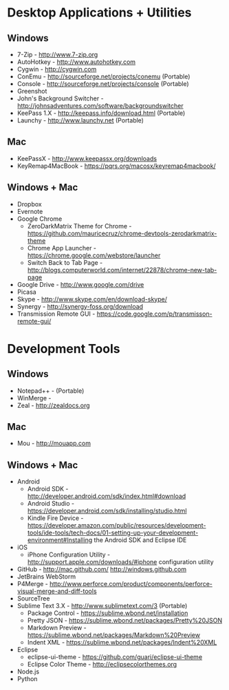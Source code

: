 # Desktop Applications + Utilities

## Windows
* 7-Zip - http://www.7-zip.org
* AutoHotkey - http://www.autohotkey.com
* Cygwin - http://cygwin.com
* ConEmu - http://sourceforge.net/projects/conemu (Portable)
* Console - http://sourceforge.net/projects/console (Portable)
* Greenshot
* John's Background Switcher - http://johnsadventures.com/software/backgroundswitcher
* KeePass 1.X - http://keepass.info/download.html (Portable)
* Launchy - http://www.launchy.net (Portable)

## Mac
* KeePassX - http://www.keepassx.org/downloads
* KeyRemap4MacBook - https://pqrs.org/macosx/keyremap4macbook/

## Windows + Mac
* Dropbox
* Evernote
* Google Chrome
	* ZeroDarkMatrix Theme for Chrome - https://github.com/mauricecruz/chrome-devtools-zerodarkmatrix-theme
	* Chrome App Launcher - https://chrome.google.com/webstore/launcher
	* Switch Back to Tab Page - http://blogs.computerworld.com/internet/22878/chrome-new-tab-page
* Google Drive - http://www.google.com/drive
* Picasa
* Skype - http://www.skype.com/en/download-skype/
* Synergy - http://synergy-foss.org/download
* Transmission Remote GUI - https://code.google.com/p/transmisson-remote-gui/

# Development Tools

## Windows
* Notepad++ - (Portable)
* WinMerge - 
* Zeal - http://zealdocs.org

## Mac
* Mou - http://mouapp.com

## Windows + Mac
* Android
	* Android SDK - http://developer.android.com/sdk/index.html#download
	* Android Studio - https://developer.android.com/sdk/installing/studio.html
	* Kindle Fire Device - https://developer.amazon.com/public/resources/development-tools/ide-tools/tech-docs/01-setting-up-your-development-environment#Installing the Android SDK and Eclipse IDE
* iOS
	* iPhone Configuration Utility - http://support.apple.com/downloads/#iphone configuration utility
* GitHub - http://mac.github.com/ http://windows.github.com
* JetBrains WebStorm
* P4Merge - http://www.perforce.com/product/components/perforce-visual-merge-and-diff-tools
* SourceTree
* Sublime Text 3.X - http://www.sublimetext.com/3 (Portable)
	* Package Control - https://sublime.wbond.net/installation
	* Pretty JSON - https://sublime.wbond.net/packages/Pretty%20JSON
	* Markdown Preview - https://sublime.wbond.net/packages/Markdown%20Preview
	* Indent XML - https://sublime.wbond.net/packages/Indent%20XML
* Eclipse
	* eclipse-ui-theme - https://github.com/guari/eclipse-ui-theme
	* Eclipse Color Theme - http://eclipsecolorthemes.org
* Node.js 
* Python
